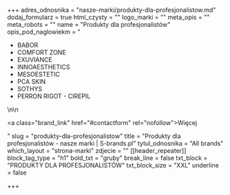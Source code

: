 +++
adres_odnosnika = "nasze-marki/produkty-dla-profesjonalistow.md"
dodaj_formularz = true
html_czysty = ""
logo_marki = ""
meta_opis = ""
meta_robots = ""
name = "Produkty dla profesjonalistów"
opis_pod_naglowiekm = "<ul><li>BABOR</li><li>COMFORT ZONE</li><li>EXUVIANCE</li><li>INNOAESTHETICS</li><li>MESOESTETIC</li><li>PCA SKIN</li><li>SOTHYS</li><li>PERRON RIGOT - CIREPIL</li></ul>\n\n    <p><a class=\"brand_link\" href=\"#contactform\" rel=\"nofollow\">Więcej</a></p>"
slug = "produkty-dla-profesjonalistow"
title = "Produkty dla profesjonalistów - nasze marki | S-brands.pl"
tytul_odnosnika = "All brands"
which_layout = "strona-marki"
zdjecie = ""
[[header_repeater]]
block_tag_type = "h1"
bold_txt = "gruby"
break_line = false
txt_block = "PRODUKTY DLA PROFESJONALISTÓW"
txt_block_size = "XXL"
underline = false

+++
